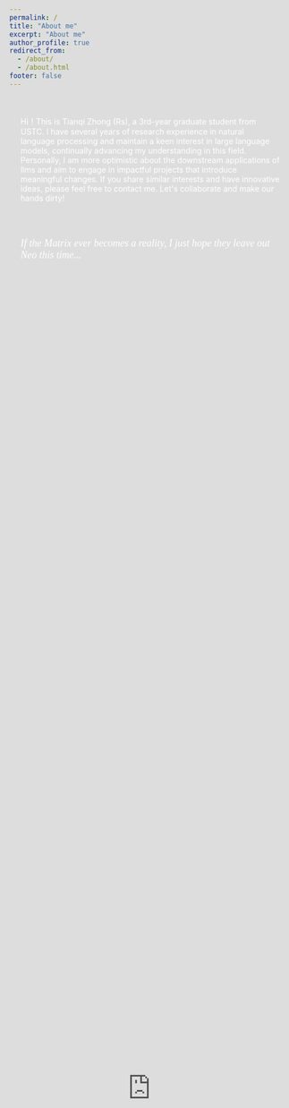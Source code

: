 ```yaml
---
permalink: /
title: "About me"
excerpt: "About me"
author_profile: true
redirect_from: 
  - /about/
  - /about.html
footer: false
---
```


<div style="position: fixed; top: 0; left: 0; width: 100%; height: 100%; z-index: -1; overflow: hidden;">
  <iframe src="https://rezmason.github.io/matrix/?numColumns=100&fallSpeed=0.25&slant=0&glyphRotation=90&bloomStrength=0.1&cycleSpeed=0.01&skipIntro=true&bloomSize=0&version=resurrections" style="width: 100%; height: 100%; border: none;"></iframe>
</div>


<div style="position: relative; z-index: 1; padding: 20px; color: white;">
  <!-- Markdown 内容可以放在这里 -->

  Hi！This is Tianqi Zhong (Rs), a 3rd-year graduate student from USTC. I have several years of research experience in natural language processing and maintain a keen interest in large language models, continually advancing my understanding in this field. Personally, I am more optimistic about the downstream applications of llms and aim to engage in impactful projects that introduce meaningful changes. If you share similar interests and have innovative ideas, please feel free to contact me. Let's collaborate and make our hands dirty!
 <!-- Hi！I'm Tianqi Zhong (Rs), a 3rd-year graduate student from <a href="https://eeis.ustc.edu.cn/main.htm" style="text-decoration: none; color: #ffffff;">EEIS</a>, <a href="https://www.ustc.edu.cn/" style="text-decoration: none; color: #ffffff;">USTC</a>. I received my B.Eng. degree in Electronic Information Engineering from the University of Science and Technology of China. I am fortunate to be co-advised by <a href="https://faculty.ustc.edu.cn/maozhendong/zh_CN/index.htm" style="text-decoration: none; color: #ffffff;">Prof. Zhendong Mao</a> and <a href="https://teacher.bupt.edu.cn/wangquan/en/index/245476/list/index.htm" style="text-decoration: none; color: #ffffff;">Prof. Quan Wang</a>. I am quite interested in natural language processing, llm post-training, efficient inference, and the metaverse. If the Matrix ever becomes a reality, I just hope they leave out Neo this time. -->
  <br><br>
  <!--<span style="font-family: cursive; font-style: italic;">May joy find you today, whoever you are, in every way.</span>-->
  
  <style>
    summary {
      list-style: none; /* 隐藏默认的三角形标志 */
      font-family: cursive; /* 确保字体与上面一致 */
      font-style: italic;
      font-size: 18px; /* 根据需要调整字体大小 */
      cursor: pointer; /* 鼠标悬停时显示为手指 */
    }
  
    summary::-webkit-details-marker {
      display: none; /* 隐藏默认的折叠标志 (▶) */
    }
  </style>
  
  <details>
    <summary>If the Matrix ever becomes a reality, I just hope they leave out Neo this time...</summary>
    
    <h2>Experience</h2>
    Internship in Application of LLMs&nbsp;&nbsp;&nbsp;&nbsp;<em>2024.06~2024.08</em><br>
    <font color="gray" size="2.75">Tencent, IEG</font>
    <br><br>
  
    M.Eng. in Electronic Information Engineering&nbsp;&nbsp;&nbsp;&nbsp;<em>2022.09~Now</em><br>
    <font color="gray" size="2.75">University of Science and Technology of China</font>
    <br><br>
  
    B.Eng. in Electronic Information Engineering&nbsp;&nbsp;&nbsp;&nbsp;<em>2018.09~2022.06</em><br>
    <font color="gray" size="2.75">University of Science and Technology of China</font>
    <br><br>
  
    <h2>Publications</h2>
    <p>* denotes the co-first authors</p>
  
    <strong>Benchmarking and Improving Compositional Generalization of Multi-aspect Controllable Text Generation</strong> 
    <a href="https://2024.aclweb.org/" target="_blank" style="text-decoration: none;"><code>ACL2024</code></a> 
    <a href="https://aclanthology.org/2024.acl-long.351.pdf" target="_blank" style="text-decoration: none;"><code>paper</code></a> 
    <a href="https://github.com/tqzhong/CG4MCTG" target="_blank" style="text-decoration: none;"><code>code</code></a> 
    <a href="/files/poster_compmctg .pdf" target="_blank" style="text-decoration: none;"><code>poster</code></a> 
    <br>
    <em><ins>Tianqi Zhong</ins></em><sup>*</sup>, Zhaoyi Li<sup>*</sup>, Quan Wang, Linqi Song, Ying Wei, Defu Lian, Zhendong Mao
    <br><br>
  
    <strong>Air-Decoding: Attribute Distribution Reconstruction for Decoding-Time Controllable Text Generation</strong> 
    <a href="https://2023.emnlp.org/" target="_blank" style="text-decoration: none;"><code>EMNLP2023</code></a> 
    <a href="https://aclanthology.org/2023.emnlp-main.512.pdf" target="_blank" style="text-decoration: none;"><code>paper</code></a> 
    <a href="https://github.com/tqzhong/Air-Decoding" target="_blank" style="text-decoration: none;"><code>code</code></a> 
    <a href="/files/poster_air.pdf" target="_blank" style="text-decoration: none;"><code>poster</code></a>
    <br>
    <em><ins>Tianqi Zhong</ins></em>, Quan Wang, Jingxuan Han, Yongdong Zhang, Zhendong Mao
  </details>

</div>

